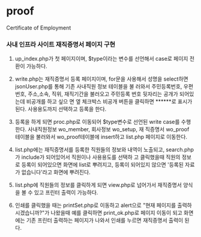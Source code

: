 # proof
Certificate of Employment

<h3>사내 인프라 사이트 재직증명서 페이지 구현</h3>

1. up_index.php가 첫 페이지이며, $type이라는 변수를 선언해서 case로 페이지 전환이 가능하다.

2. write.php는 재직증명서 등록 페이지이며, for문을 사용해서 성명을 select하면 jsonUser.php를 통해 기존 사내직원 정보 테이블을 불    러와서 주민등록번호, 우편번호, 주소,소속, 직위, 재직기간을 불러오고 주민등록 번호 뒷자리는 공개가 되어있는데 비공개를 하고 싶으    면 옆 체크박스 비공개 버튼을 클릭하면 ******로 표시가 된다. 사용용도까지 선택하고 등록을 한다.

3. 등록을 하게 되면 proc.php로 이동되어 $type변수로 선언된 write case를 수행한다. 사내직원정보 wo_member, 회사정보 wo_setup, 재    직증명서 wo_proof 테이블을 불러와서 wo_proof테이블에 insert하고 list.php 페이지로 이동한다.

4. list.php에는 재직증명서를 등록한 직원들의 정보와 내역이 노출되고, search.php가 include가 되어있어서 직원이나 사용용도를 선택하    고 클릭했을때 직원의 정보로 등록이 되어있으면 화면에 list로 뿌려지고, 등록이 되어있지 않으면 '등록된 자료가 없습니다'라고 화면에    뿌려진다.

5. list.php에 직원들의 정보를 클릭하게 되면 view.php로 넘어가서 재직증명서 양식을 볼 수 있고 프린터 출력이 가능하다.

6. 인쇄를 클릭했을 때는 printSet.php로 이동하고 alert으로 "현재 페이지를 출력하시겠습니까?"가 나왔을때 예를 클릭하면                print_ok.php로 페이지 이동이 되고 화면에는 기존 프린터 출력하는 페이지가 나와서 인쇄를 누르면 재직증명서 출력이 된다.

